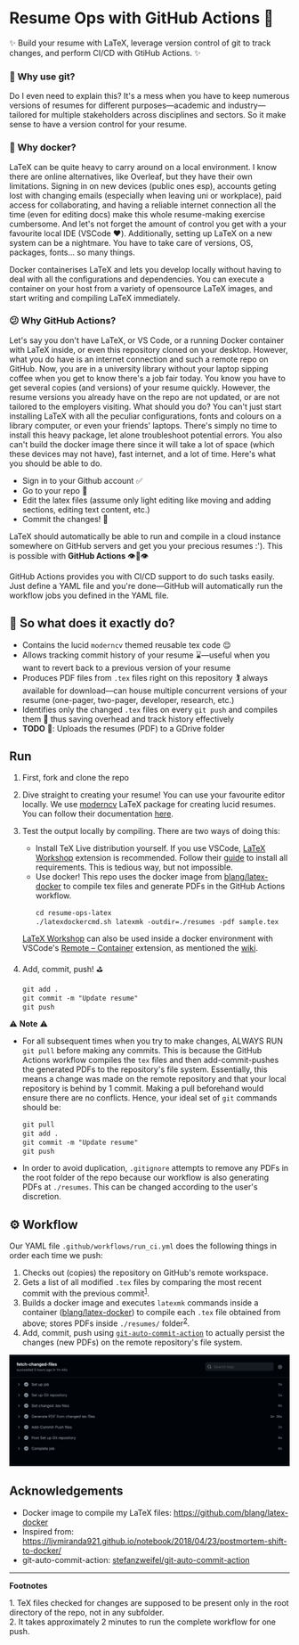 # Resume Ops with GitHub Actions :rocket:

:sparkles: Build your resume with LaTeX, leverage version control of git to track changes, and perform CI/CD with GtiHub Actions. :sparkles:
 
### :thinking: Why use git?
Do I even need to explain this? It's a mess when you have to keep numerous versions of resumes for different purposes—academic and industry—tailored for multiple stakeholders across disciplines and sectors. So it make sense to have a version control for your resume.

### :whale: Why docker? 
LaTeX can be quite heavy to carry around on a local environment. I know there are online alternatives, like Overleaf, but they have their own limitations. Signing in on new devices (public ones esp), accounts geting lost with changing emails (especially when leaving uni or workplace), paid access for collaborating, and having a reliable internet connection all the time (even for editing docs) make this whole resume-making exercise cumbersome. And let's not forget the amount of control you get with a your favourite local IDE (VSCode :heart:). Additionally, setting up LaTeX on a new system can be a nightmare. You have to take care of versions, OS, packages, fonts... so many things.

Docker containerises LaTeX and lets you develop locally without having to deal with all the configurations and dependencies. You can execute a container on your host from a variety of opensource LaTeX images, and start writing and compiling LaTeX immediately. 

### :confused: Why GitHub Actions? 
Let's say you don't have LaTeX, or VS Code, or a running Docker container with LaTeX inside, or even this repository cloned on your desktop. However, what you do have is an internet connection and such a remote repo on GitHub. Now, you are in a university library without your laptop sipping coffee when you get to know there's a job fair today. You know you have to get several copies (and versions) of your resume quickly. However, the resume versions you already have on the repo are not updated, or are not tailored to the employers visiting. What should you do? You can't just start installing LaTeX with all the peculiar configurations, fonts and colours on a library computer, or even your friends' laptops. There's simply no time to install this heavy package, let alone troubleshoot potential errors. You also can't build the docker image there since it will take a lot of space (which these devices may not have), fast internet, and a lot of time. Here's what you should be able to do.

- Sign in to your Github account :white_check_mark: 
- Go to your repo :file_folder: 
- Edit the latex files (assume only light editing like moving and adding sections, editing text content, etc.)
- Commit the changes! :rocket: 
 
LaTeX should automatically be able to run and compile in a cloud instance somewhere on GitHub servers and get you your precious resumes :'). This is possible with **GitHub Actions** :eye::lips::eye:

 GitHub Actions provides you with CI/CD support to do such tasks easily. Just define a YAML file and you're done—GitHub will automatically run the workflow jobs you defined in the YAML file.


## :monocle_face: So what does it exactly do?
- Contains the lucid `moderncv` themed reusable tex code :relieved:
- Allows tracking commit history of your resume :hourglass:—useful when you want to revert back to a previous version of your resume 
- Produces PDF files from `.tex` files right on this repository :golfing: always available for download—can house multiple concurrent versions of your resume (one-pager, two-pager, developer, research, etc.)
- Identifies only the changed `.tex` files on every `git push` and compiles them :dart: thus saving overhead and track history effectively 
- **TODO** :wrench:: Uploads the resumes (PDF) to a GDrive folder 

## Run
1. First, fork and clone the repo
2. Dive straight to creating your resume! You can use your favourite editor locally. We use [moderncv](https://github.com/moderncv/moderncv) LaTeX package for creating lucid resumes. You can follow their documentation [here](http://mirrors.ctan.org/macros/latex/contrib/moderncv/manual/moderncv_userguide.pdf).

3. Test the output locally by compiling. There are two ways of doing this:
    - Install TeX Live distribution yourself. If you use VSCode, [LaTeX Workshop](https://marketplace.visualstudio.com/items?itemName=James-Yu.latex-workshop) extension is recommended. Follow their [guide](https://github.com/James-Yu/LaTeX-Workshop/wiki/Install) to install all requirements. This is tedious way, but not impossible. 
    - Use docker! This repo uses the docker image from [blang/latex-docker](https://github.com/blang/latex-docker) to compile tex files and generate PDFs in the GitHub Actions workflow.
        ```
        cd resume-ops-latex
        ./latexdockercmd.sh latexmk -outdir=./resumes -pdf sample.tex
        ```
    [LaTeX Workshop](https://marketplace.visualstudio.com/items?itemName=James-Yu.latex-workshop) can also be used inside a docker environment with VSCode's [Remote – Container](https://marketplace.visualstudio.com/items?itemName=ms-vscode-remote.remote-containers) extension, as mentioned the [wiki](https://github.com/James-Yu/LaTeX-Workshop/wiki/Install#using-docker). 
4. Add, commit, push! :golf:
    ```
    git add .
    git commit -m "Update resume"
    git push
    ```
:warning: **Note** :warning:
- For all subsequent times when you try to make changes, ALWAYS RUN `git pull` before making any commits. This is because the GitHub Actions workflow compiles the `tex` files and then add-commit-pushes the generated PDFs to the repository's file system. Essentially, this means a change was made on the remote repository and that your local repository is behind by 1 commit. Making a pull beforehand would ensure there are no conflicts. Hence, your ideal set of `git` commands should be:
    ```
    git pull
    git add .
    git commit -m "Update resume"
    git push   
    ```
- In order to avoid duplication, `.gitignore` attempts to remove any PDFs in the root folder of the repo because our workflow is also generating PDFs at `./resumes`. This can be changed according to the user's discretion.

## :gear: Workflow
Our YAML file `.github/workflows/run_ci.yml` does the following things in order each time we push:
1. Checks out (copies) the repository on GitHub's remote workspace.
2. Gets a list of all modified `.tex` files by comparing the most recent commit with the previous commit<sup>[1](#myfootnote1)</sup>. 
3. Builds a docker image and executes `latexmk` commands inside a container ([blang/latex-docker](https://github.com/blang/latex-docker)) to compile each `.tex` file obtained from above; stores PDFs inside `./resumes/` folder<sup>[2](#myfootnote2)</sup>.
4. Add, commit, push using [`git-auto-commit-action`](https://github.com/stefanzweifel/git-auto-commit-action) to actually persist the changes (new PDFs) on the remote repository's file system.



![Workflow](assets/images/workflow.png)

## Acknowledgements
- Docker image to compile my LaTeX files: <https://github.com/blang/latex-docker>
- Inspired from: <https://ljvmiranda921.github.io/notebook/2018/04/23/postmortem-shift-to-docker/>
- git-auto-commit-action: [stefanzweifel/git-auto-commit-action
](https://github.com/stefanzweifel/git-auto-commit-action)

---
**Footnotes**

<a name="myfootnote1">1</a>. TeX files checked for changes are supposed to be present only in the root directory of the repo, not in any subfolder.  
<a name="myfootnote2">2</a>. It takes approximately 2 minutes to run the complete workflow for one push.
